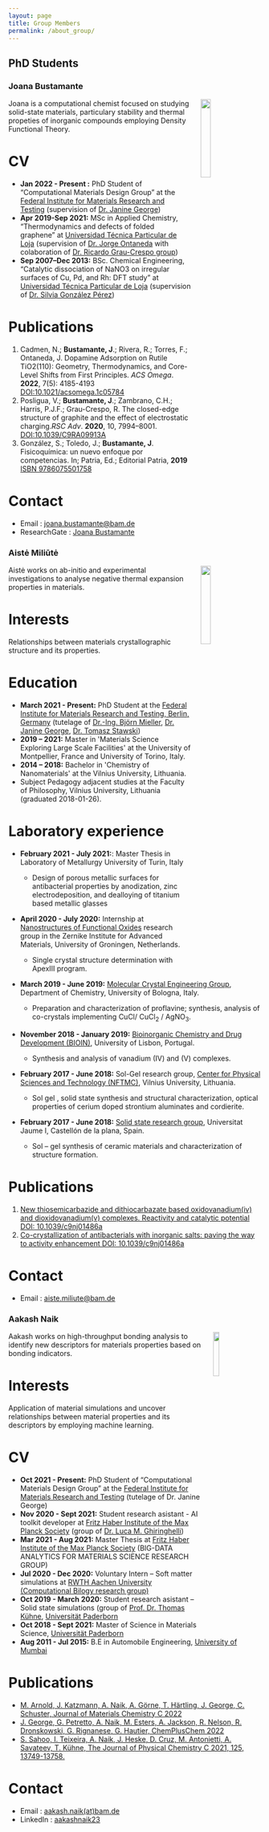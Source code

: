 ```yaml
---
layout: page
title: Group Members
permalink: /about_group/
---
```






## **PhD Students**

### **Joana Bustamante**

<img hspace="20" align="right" src="../images/JB.jpg" width="20%" height="20%">
Joana is a computational chemist focused on studying solid-state materials, particulary stability and thermal propeties of inorganic compounds employing Density Functional Theory.

# CV

*   **Jan 2022 - Present :** PhD Student of “Computational Materials Design Group” at the [Federal Institute for Materials Research and Testing](https://www.bam.de/Navigation/EN/Home/home.html) (supervision of [Dr. Janine George](https://jageo.github.io/))
*   **Apr 2019-Sep 2021:** MSc in Applied Chemistry, “Thermodynamics and defects of folded graphene” at [Universidad Técnica Particular de Loja](https://www.utpl.edu.ec/) (supervision of [Dr. Jorge Ontaneda](https://www.sems.qmul.ac.uk/staff/j.ontanedarojas) with colaboration of [Dr. Ricardo Grau-Crespo group](https://www.reading.ac.uk/chemistry/staff/dr-ricardo-grau-crespo))
*   **Sep 2007–Dec 2013:** BSc. Chemical Engineering, “Catalytic dissociation of NaNO3 on irregular surfaces of Cu, Pd, and Rh: DFT study” at [Universidad Técnica Particular de Loja](https://www.utpl.edu.ec/) (supervision of [Dr. Silvia González Pérez](https://investigacion.utpl.edu.ec/es/sgonzalez))


# Publications

1.  Cadmen, N.; **Bustamante, J**.; Rivera, R.; Torres, F.; Ontaneda, J. Dopamine Adsorption on Rutile TiO2(110): Geometry, Thermodynamics, and Core-Level Shifts from First Principles. _ACS Omega_.  **2022**, 7(5): 4185-4193 [DOI:10.1021/acsomega.1c05784 ](https://doi.org/10.1021/acsomega.1c05784)
2.  Posligua, V.; **Bustamante, J**.; Zambrano, C.H.; Harris, P.J.F.; Grau-Crespo, R. The closed-edge structure of graphite and the effect of electrostatic charging._RSC Adv_. **2020**, 10, 7994–8001. [DOI:10.1039/C9RA09913A](https://pubs.rsc.org/en/content/articlelanding/2020/RA/C9RA09913A) 
3.  González, S.; Toledo, J.; **Bustamante, J**. Fisicoquímica: un nuevo enfoque por competencias. In; Patria, Ed.; Editorial Patria, **2019** [ISBN 9786075501758](https://www.elsotano.com/libro/fisicoquimica-un-nuevo-enfoque-por-competencias_10567689)



# Contact
* Email : [joana.bustamante@bam.de](mailto:joana.bustamante@bam.de)
* ResearchGate : [Joana Bustamante](https://www.researchgate.net/profile/Joana-Bustamante)






### **Aistė Miliūtė**
<img hspace="20" align="right" src="../images/aiste.jpg" width="20%" height="20%">
Aistė works on ab-initio and experimental investigations to analyse negative thermal expansion properties in materials.

# Interests

Relationships between materials crystallographic structure and its properties.


# Education

*   **March 2021 - Present:** PhD Student at the [Federal Institute for Materials Research and Testing, Berlin, Germany](https://www.bam.de/Navigation/EN/Home/home.html) (tutelage of [Dr.-Ing. Björn Mieller](https://www.researchgate.net/profile/Bjoern-Mieller), [Dr. Janine George](https://jageo.github.io/), [Dr. Tomasz Stawski](https://www.researchgate.net/profile/Tomasz-Stawski))
*   **2019 – 2021:** Master in 'Materials Science Exploring Large Scale Facilities' at the University of Montpellier, France and University of Torino, Italy.
*   **2014 – 2018:** Bachelor in 'Chemistry of Nanomaterials' at the Vilnius University, Lithuania. 
*   Subject Pedagogy adjacent studies at the Faculty of Philosophy, Vilnius University, Lithuania (graduated 2018-01-26).


# Laboratory experience

*   **February 2021 - July 2021:**: Master Thesis in Laboratory of Metallurgy University of Turin, Italy
    * Design of porous metallic surfaces for antibacterial properties by anodization, zinc electrodeposition, and dealloying of titanium based metallic glasses
*   **April 2020 - July 2020:** Internship at [Nanostructures of Functional Oxides](https://www.rug.nl/research/zernike/nanostructures-of-functional-oxides/blake-) research group in the Zernike Institute for Advanced Materials, University of Groningen, Netherlands.
    *   Single crystal structure determination with ApexIII program.

*   **March 2019 - June 2019:** [Molecular Crystal Engineering Group](https://site.unibo.it/molecular-crystal-engineering/en), Department of Chemistry, University of Bologna, Italy.
    *   Preparation and characterization of proflavine; synthesis, analysis of co-crystals implementing CuCl/ CuCl<sub>2</sub> / AgNO<sub>3</sub>.

*   **November 2018 - January 2019:** [Bioinorganic Chemistry and Drug Development (BIOIN)](https://cqe.tecnico.ulisboa.pt/BIOIN/index), University of Lisbon, Portugal.
    *   Synthesis and analysis of vanadium (IV) and (V) complexes.

*   **February 2017 - June 2018:** Sol-Gel research group, [Center for Physical Sciences and Technology (NFTMC)](https://www.ftmc.lt/en/ ), Vilnius University, Lithuania.
    *   Sol gel , solid state synthesis and structural characterization, optical properties of cerium doped strontium aluminates and cordierite.
*   **February 2017 - June 2018:** [Solid state research group](http://www.uji.es/serveis/ocit/base/grupsinvestigacio/detall?codi=019), Universitat Jaume I, Castellón de la plana, Spain.
    *   Sol – gel synthesis of ceramic materials and characterization of structure formation.



# Publications

1. [New thiosemicarbazide and dithiocarbazate based oxidovanadium(iv) and dioxidovanadium(v) complexes. Reactivity and catalytic potential  DOI: 10.1039/c9nj01486a](https://pubs.rsc.org/en/content/articlelanding/2019/nj/c9nj01486a)
2. [Co-crystallization of antibacterials with inorganic salts: paving the way to activity enhancement DOI: 10.1039/c9nj01486a](https://pubs.rsc.org/en/content/articlelanding/2020/ra/c9ra10353h)



# Contact
*   Email : [aiste.miliute@bam.de](mailto:aiste.miliute@bam.de)


### **Aakash Naik**
<img hspace="20" align="right" src="../images/aakash.png" width="15%" height="15%">

Aakash works on high-throughput bonding analysis to identify new descriptors for materials properties based on bonding indicators.

# Interests
Application of material simulations and uncover relationships between material properties and its descriptors by employing machine learning.

# CV

* **Oct 2021 - Present:** PhD Student of “Computational Materials Design Group” at the [Federal Institute for Materials Research and Testing](https://www.bam.de/Navigation/EN/Home/home.html) (tutelage of Dr. Janine George)
* **Nov 2020 - Sept 2021:** Student research asistant - AI toolkit developer at [Fritz Haber Institute of the Max Planck Society](https://www.fhi.mpg.de/) (group of [Dr. Luca M. Ghiringhelli](https://th.fhi.mpg.de/groups/bdafms/index.php?n=Group.Mission))
* **Mar 2021 - Aug 2021:** Master Thesis at [Fritz Haber Institute of the Max Planck Society](https://th.fhi.mpg.de/groups/bdafms/) (BIG-DATA ANALYTICS FOR MATERIALS SCIENCE RESEARCH GROUP)
* **Jul 2020 - Dec 2020:** Voluntary Intern – Soft matter simulations at [RWTH Aachen University (Computational Bilogy research group)](https://www.biotec.rwth-aachen.de/cms/BIOTEC/Forschung/Abteilungen/~johr/Computational-biotechnology/lidx/1/)
* **Oct 2019 - March 2020:** Student research asistant – Solid state simulations (group of [Prof. Dr. Thomas Kühne](https://chemie.uni-paderborn.de/en/research-groups/theoretical-chemistry/kuehne/prof-dr-thomas-d-kuehne), [Universität Paderborn](https://www.uni-paderborn.de/en/university/)
* **Oct 2018 - Sept 2021:** Master of Science in Materials Science, [Universität Paderborn](https://www.uni-paderborn.de/en/university/)
* **Aug 2011 - Jul 2015:** B.E in Automobile Engineering, [University of Mumbai](https://mu.ac.in/)

# Publications
* [M. Arnold, J. Katzmann, A. Naik, A. Görne, T. Härtling, J. George, C. Schuster, Journal of Materials Chemistry C 2022](https://doi.org/10.1039/D2TC01773C)
* [J. George, G. Petretto, A. Naik, M. Esters, A. Jackson, R. Nelson, R. Dronskowski, G. Rignanese, G. Hautier, ChemPlusChem 2022](https://doi.org/10.1002/cplu.202200123)
* [S. Sahoo, I. Teixeira, A. Naik, J. Heske, D. Cruz, M. Antonietti, A. Savateev, T. Kühne, The Journal of Physical Chemistry C 2021, 125, 13749-13758.](https://doi.org/10.1021/acs.jpcc.1c03947)


# Contact
* Email : [aakash.naik(at)bam.de](mailto:aakash.naik@bam.de)
* LinkedIn : [aakashnaik23](https://www.linkedin.com/in/aakashnaik23/)



